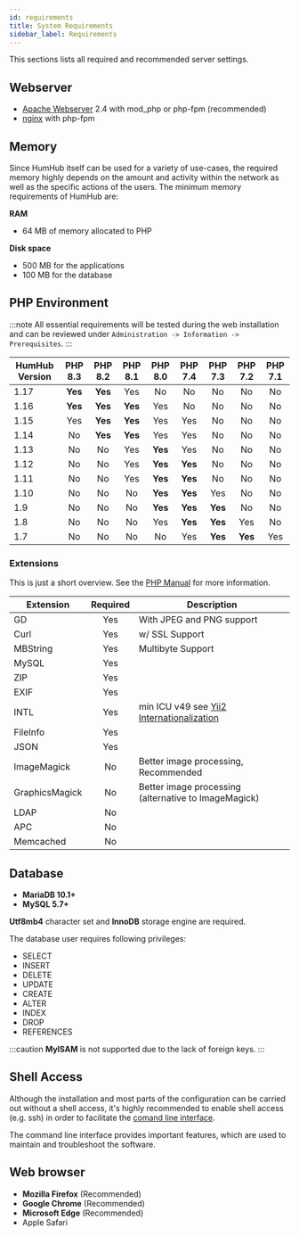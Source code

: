 ```yaml
---
id: requirements
title: System Requirements
sidebar_label: Requirements
---
```


This sections lists all required and recommended server settings.

## Webserver

- [Apache Webserver](https://httpd.apache.org/) 2.4 with mod_php or php-fpm (recommended)
- [nginx](https://www.nginx.com/) with php-fpm

## Memory

Since HumHub itself can be used for a variety of use-cases, the required memory highly depends on the amount and
activity within the network as well as the specific actions of the users. The minimum memory requirements of HumHub are:

**RAM**

- 64 MB of memory allocated to PHP

**Disk space**

- 500 MB for the applications
- 100 MB for the database

## PHP Environment

:::note 
All essential requirements will be tested during the web installation and can be reviewed under 
`Administration -> Information -> Prerequisites`.
:::

| HumHub Version | PHP 8.3  | PHP 8.2  | PHP 8.1  | PHP 8.0  | PHP 7.4  | PHP 7.3  | PHP 7.2  | PHP 7.1  | 
|----------------|:--------:|:--------:|:--------:|:--------:|:--------:|:--------:|:--------:|:--------:|
| 1.17           | **Yes**  | **Yes**  | Yes      | No       | No       | No       | No       | No       |
| 1.16           | **Yes**  | **Yes**  | **Yes**  | Yes      | No       | No       | No       | No       |
| 1.15           | Yes      | **Yes**  | **Yes**  | Yes      | Yes      | No       | No       | No       |
| 1.14           | No       | **Yes**  | **Yes**  | Yes      | Yes      | No       | No       | No       |
| 1.13           | No       | No       | Yes      | **Yes**  | Yes      | No       | No       | No       |
| 1.12           | No       | No       | Yes      | **Yes**  | **Yes**  | No       | No       | No       |
| 1.11           | No       | No       | Yes      | **Yes**  | **Yes**  | No       | No       | No       |
| 1.10           | No       | No       | No       | **Yes**  | **Yes**  | Yes      | No       | No       |
| 1.9            | No       | No       | No       | **Yes**  | **Yes**  | **Yes**  | No       | No       |
| 1.8            | No       | No       | No       | Yes      | **Yes**  | **Yes**  | Yes      | No       |
| 1.7            | No       | No       | No       | No       | Yes      | **Yes**  | **Yes**  | Yes      |

### Extensions

This is just a short overview. See the [PHP Manual](https://www.php.net/manual/en/extensions.php) for more information.

| Extension     | Required      | Description                                                               |
| ------------- |:-------------:| --------------------------------------------------------------------------|
| GD            | Yes           | With JPEG and PNG support                                                 |
| Curl          | Yes           | w/ SSL Support                                                            |
| MBString      | Yes           | Multibyte Support                                                         |
| MySQL         | Yes           | |
| ZIP           | Yes           | |
| EXIF          | Yes           | |
| INTL          | Yes           | min ICU v49 see [Yii2 Internationalization](https://www.yiiframework.com/doc/guide/2.0/en/tutorial-i18n#setup-environment)         |
| FileInfo      | Yes           | |
| JSON          | Yes           | |
| ImageMagick   | No            | Better image processing, Recommended |
| GraphicsMagick| No            | Better image processing (alternative to ImageMagick)|
| LDAP          | No            | |
| APC           | No            | |
| Memcached     | No            | |



## Database

- **MariaDB 10.1+** 
- **MySQL 5.7+**

**Utf8mb4** character set  and **InnoDB** storage engine are required.

The database user requires following privileges:

- SELECT
- INSERT
- DELETE
- UPDATE
- CREATE
- ALTER
- INDEX
- DROP
- REFERENCES

:::caution
**MyISAM** is not supported due to the lack of foreign keys.
:::

## Shell Access

Although the installation and most parts of the configuration can be carried out without a shell access, it's highly recommended to enable shell access (e.g. ssh) in order to facilitate the [comand line interface](console.md). 

The command line interface provides important features, which are used to maintain and troubleshoot the software.


## Web browser

 - **Mozilla Firefox** (Recommended)
 - **Google Chrome** (Recommended)
 - **Microsoft Edge** (Recommended)
 - Apple Safari

